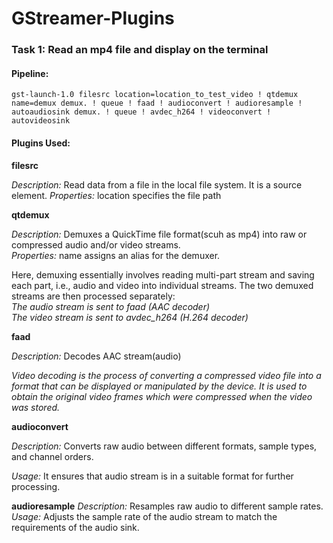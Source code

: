 # GStreamer-Plugins
### Task 1: Read an mp4 file and display on the terminal

#### **Pipeline:** <br/> 
```
gst-launch-1.0 filesrc location=location_to_test_video ! qtdemux name=demux demux. ! queue ! faad ! audioconvert ! audioresample ! autoaudiosink demux. ! queue ! avdec_h264 ! videoconvert ! autovideosink 
```

#### **Plugins Used:**  <br/> 
**filesrc**  <br/> 

*Description:* Read data from a file in the local file system.
             It is a source element.
*Properties:* location specifies the file path   

**qtdemux**

*Description:* Demuxes a QuickTime file format(scuh as mp4) into raw or compressed audio and/or video streams.   <br/> 
*Properties:* name assigns an alias for the demuxer.   

Here, demuxing essentially involves reading multi-part stream and saving each part, i.e., audio and video into individual streams. The two demuxed streams are then processed separately: <br/> 
*The audio stream is sent to faad (AAC decoder) <br/> 
The video stream is sent to avdec_h264 (H.264 decoder)*   <br/> 

**faad**

*Description:* Decodes AAC stream(audio)

*Video decoding is the process of converting a compressed video file into a format that can be displayed or manipulated by the device. It is used to obtain the original video frames which were compressed when the video was stored.*

**audioconvert**

*Description:* Converts raw audio between different formats, sample types, and channel orders.

*Usage:* It ensures that audio stream is in a suitable format for further processing.

**audioresample**
*Description:* Resamples raw audio to different sample rates.
*Usage:* Adjusts the sample rate of the audio stream to match the requirements of the audio sink.
